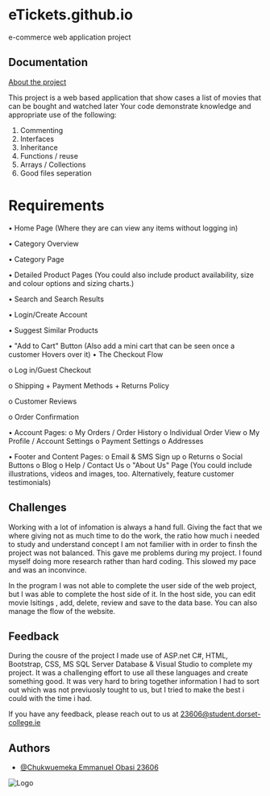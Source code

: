 # eTickets.github.io
e-commerce web application project

## Documentation

[About the project](https://github.com/Emmanuel208/eTickets.github.io)


This project is a web based application that show cases a list of movies that can be bought and watched later
Your code demonstrate knowledge and appropriate use of the following:
1. Commenting
2. Interfaces 
3. Inheritance
4. Functions / reuse
5. Arrays / Collections
6. Good files seperation


# Requirements

• Home Page (Where they are can view any items without logging in)

• Category Overview

• Category Page

• Detailed Product Pages (You could also include product availability, size and colour
options and sizing charts.)

• Search and Search Results

• Login/Create Account

• Suggest Similar Products

• "Add to Cart" Button (Also add a mini cart that can be seen once a customer Hovers over 
it)
• The Checkout Flow

o Log in/Guest Checkout

o Shipping + Payment Methods + Returns Policy

o Customer Reviews

o Order Confirmation

• Account Pages:
o My Orders / Order History
o Individual Order View
o My Profile / Account Settings
o Payment Settings
o Addresses

• Footer and Content Pages:
o Email & SMS Sign up
o Returns
o Social Buttons
o Blog
o Help / Contact Us
o "About Us" Page (You could include illustrations, videos and images, too. 
Alternatively, feature customer testimonials)

## Challenges

Working with a lot of infomation is always a hand full. Giving the fact that we where giving not as much time to do the work,
the ratio how much i needed to study and understand concept I am not familier with in order to finsh the project was not balanced. 
This gave me problems during my project. I found myself doing more research rather than hard coding. This slowed my pace and was an inconvince.

In the program I was not able to complete the user side of the web project, but I was able to complete the host side of it. In the host side, you can edit movie lsitings
, add, delete, review and save to the data base. You can also manage the flow of the website.

## Feedback

During the cousre of the project I made use of ASP.net C#, HTML, Bootstrap, CSS, MS SQL Server Database & Visual 
Studio to complete my project. It was a challenging effort to use all these languages and create something good.
It was very hard to bring together information I had to sort out which was not previuosly tought to us, but I tried to make the best i could with the time i had.


If you have any feedback, please reach out to us at 23606@student.dorset-college.ie


## Authors

- [@Chukwuemeka Emmanuel Obasi 23606](https://github.com/Emmanuel208)


![Logo](https://3m20wtf9vk-flywheel.netdna-ssl.com/wp-content/uploads/2018/09/dorset-college-dublin_0.png)







